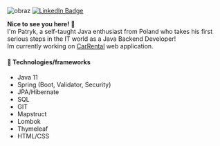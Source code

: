 ![obraz](https://user-images.githubusercontent.com/42815359/160860856-b7f16617-00b7-406f-aa82-fc59b2799ef0.png)
[![LinkedIn Badge](https://img.shields.io/badge/LinkedIn-Profile-informational?style=flat&logo=linkedin&logoColor=white&color=0D76A8)](https://www.linkedin.com/in/patryk-chojnacki96/)

**Nice to see you here!** 👋 
</br>
I'm Patryk, a self-taught Java enthusiast from Poland who takes his first serious steps in the IT world as a Java Backend Developer!
</br>
Im currently working on [CarRental](https://github.com/s0bieskii/CarRentalv1.1) web application.


#### :wrench: Technologies/frameworks
- Java 11
- Spring (Boot, Validator, Security)
- JPA/Hibernate
- SQL
- GIT
- Mapstruct
- Lombok
- Thymeleaf
- HTML/CSS


<!--
**s0bieskii/s0bieskii** is a ✨ _special_ ✨ repository because its `README.md` (this file) appears on your GitHub profile.

Here are some ideas to get you started:

- 🔭 I’m currently working on ...
- 🌱 I’m currently learning ...
- 👯 I’m looking to collaborate on ...
- 🤔 I’m looking for help with ...
- 💬 Ask me about ...
- 📫 How to reach me: ...
- 😄 Pronouns: ...
- ⚡ Fun fact: ...
-->
